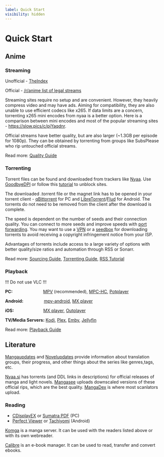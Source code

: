 ```yaml
---
label: Quick Start
visibility: hidden
---
```


# Quick Start

## Anime

### Streaming

Unofficial - [TheIndex](https://theindex.moe/)

Official - [/r/anime list of legal streams](https://www.reddit.com/r/anime/wiki/legal_streams)

Streaming sites require no setup and are convenient. However, they heavily compress video and may have ads. Aiming for compatibility, they are also unable to use efficient codecs like x265. If data limits are a concern, torrenting x265 mini encodes from nyaa is a better option. Here is a comparison between mini encodes and most of the popular streaming sites - https://slow.pics/c/pjYaqdnr. 

Official streams have better quality, but are also larger (~1.3GB per episode for 1080p). They can be obtained by torrenting from groups like SubsPlease who rip untouched official streams.

Read more: [Quality Guide](/guides/quality)

### Torrenting

Torrent files can be found and downloaded from trackers like [Nyaa](https://nyaa.si). Use [GoodbyeDPI](https://github.com/ValdikSS/GoodbyeDPI) or follow this [tutorial](/tutorials/unblock) to unblock sites. 

The downloaded .torrent file or the magnet link has to be opened in your torrent client - [qBittorrent](https://www.qbittorrent.org/download.php) for PC and [LibreTorrent](https://play.google.com/store/apps/details?id=org.proninyaroslav.libretorrent)/[Flud](https://play.google.com/store/apps/details?id=com.delphicoder.flud) for Android. The torrents do not need to be removed from the client after the download is complete.

The speed is dependent on the number of seeds and their connection quality. You can connect to more seeds and improve speeds with [port forwarding](/en/guides/torrenting#how-to-port-forward). You may want to use a [VPN](/en/faq/vpn) or a [seedbox](/en/guides/torrenting#what-is-a-seedbox) for downloading torrents to avoid receiving a copyright infringement notice from your ISP.

Advantages of torrents include access to a large variety of options with better quality/size ratios and automation through RSS or Sonarr.

Read more: [Sourcing Guide](/guides/sourcing), [Torrenting Guide](/en/guides/torrenting), [RSS Tutorial](/tutorials/rss)

### Playback

!!!
Do not use VLC
!!!

**PC:** &ensp; &ensp;&ensp;&ensp;&ensp;&ensp;&ensp;&ensp;&ensp;&ensp; &ensp; &ensp;[MPV](https://mpv.io/installation/) (recommended), [MPC-HC](https://github.com/clsid2/mpc-hc/releases), [Potplayer](https://potplayer.daum.net)

**Android:** &ensp;&ensp;&ensp;&ensp;&ensp;&ensp;&ensp;&ensp;&ensp;[mpv-android](https://play.google.com/store/apps/details?id=is.xyz.mpv&hl=lv&gl=US), [MX player](https://play.google.com/store/apps/details?id=com.mxtech.videoplayer.ad&hl=lv&gl=US)

**iOS:** &ensp; &ensp;&ensp;&ensp;&ensp;&ensp;&ensp;&ensp;&ensp;&ensp;&ensp;&ensp; [MX player](https://apps.apple.com/in/app/mx-player/id1429703801), [Outplayer](https://apps.apple.com/us/app/outplayer/id1449923287)

**TV/Media Servers:** [Kodi](https://kodi.tv), [Plex](https://www.plex.tv/), [Emby](https://emby.media/), [Jellyfin](https://jellyfin.org/)

Read more: [Playback Guide](/en/guides/playback)

## Literature

[Mangaupdates](https://www.mangaupdates.com/) and [Novelupdates](https://www.novelupdates.com/) provide information about translation groups, their progress, and other things about the series like genres,tags, etc. 

[Nyaa.si](https://nyaa.si/) has torrents (and DDL links in descriptions) for official releases of manga and light novels. [Mangasee](https://mangasee123.com/) uploads downscaled versions of these official rips, which are the best quality. [MangaDex](https://mangadex.org/) is where most scanlators upload.

### Reading 

- [CDisplayEX](https://www.cdisplayex.com/) or [Sumatra PDF](https://www.sumatrapdfreader.org/free-pdf-reader) (PC)
- [Perfect Viewer](https://play.google.com/store/apps/details?id=com.rookiestudio.perfectviewer) or [Tachiyomi](https://tachiyomi.org/) (Android)



[Komga](https://komga.org/) is a manga server. It can be used with the readers listed above or with its own webreader.

[Calibre](https://calibre-ebook.com/) is an e-book manager. It can be used to read, transfer and convert ebooks.
